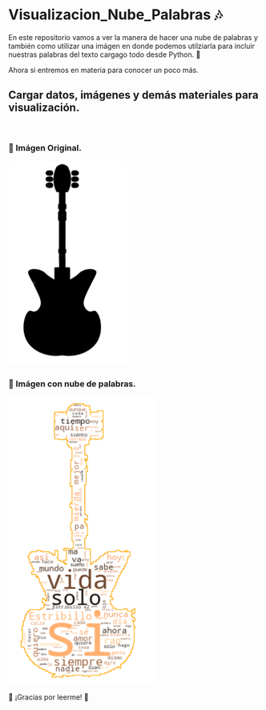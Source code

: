 # Visualizacion_Nube_Palabras 🎶

En este repositorio vamos a ver la manera de hacer una nube de palabras y también como utilizar una imágen en donde podemos utilziarla para incluir nuestras palabras del texto cargago todo desde Python. 🐍

Ahora si entremos en materia para conocer un poco más.


## Cargar datos, imágenes y demás materiales para visualización.
<br> 

### 🎸 Imágen Original.
![Resultados](/archivos/guitarra.png)

### 🎸 Imágen con nube de palabras.
![Resultados](/archivos/guitarra_exp.png)


🦉 ¡Gracias por leerme!  🦉
